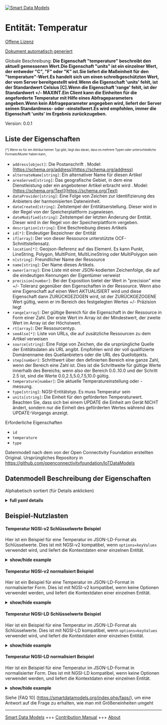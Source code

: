<!-- 10-Header -->  
[![Smart Data Models](https://smartdatamodels.org/wp-content/uploads/2022/01/SmartDataModels_logo.png "Logo")](https://smartdatamodels.org)  
Entität: Temperatur  
===================<!-- /10-Header -->  
<!-- 15-License -->  
[Offene Lizenz](https://github.com/smart-data-models//dataModel.OCF/blob/master/Temperature/LICENSE.md)  
[Dokument automatisch generiert](https://docs.google.com/presentation/d/e/2PACX-1vTs-Ng5dIAwkg91oTTUdt8ua7woBXhPnwavZ0FxgR8BsAI_Ek3C5q97Nd94HS8KhP-r_quD4H0fgyt3/pub?start=false&loop=false&delayms=3000#slide=id.gb715ace035_0_60)  
<!-- /15-License -->  
<!-- 20-Description -->  
Globale Beschreibung: **Die Eigenschaft "temperature" beschreibt den aktuell gemessenen Wert.Die Eigenschaft "units" ist ein einzelner Wert, der entweder "C", "F" oder "K" ist.Sie liefert die Maßeinheit für den "temperature"-Wert.Es handelt sich um einen schreibgeschützten Wert, der vom Server bereitgestellt wird.Wenn die Eigenschaft 'units' fehlt, ist der Standardwert Celsius [C].Wenn die Eigenschaft 'range' fehlt, ist der Standardwert +/- MAXINT.Ein Client kann die Einheiten für die angeforderte Temperatur mit Hilfe eines Abfrageparameters angeben.Wenn kein Abfrageparameter angegeben wird, liefert der Server seinen Standardmess- oder -einstellwert.Es wird empfohlen, immer die Eigenschaft 'units' im Ergebnis zurückzugeben.**  
Version: 0.0.1  
<!-- /20-Description -->  
<!-- 30-PropertiesList -->  

## Liste der Eigenschaften  

<sup><sub>[*] Wenn es für ein Attribut keinen Typ gibt, liegt das daran, dass es mehrere Typen oder unterschiedliche Formate/Muster haben kann</sub></sup>.  
- `address[object]`: Die Postanschrift  . Model: [https://schema.org/address](https://schema.org/address)- `alternateName[string]`: Ein alternativer Name für diesen Artikel  - `areaServed[string]`: Das geografische Gebiet, in dem eine Dienstleistung oder ein angebotener Artikel erbracht wird  . Model: [https://schema.org/Text](https://schema.org/Text)- `dataProvider[string]`: Eine Folge von Zeichen zur Identifizierung des Anbieters der harmonisierten Dateneinheit.  - `dateCreated[string]`: Zeitstempel der Entitätserstellung. Dieser wird in der Regel von der Speicherplattform zugewiesen.  - `dateModified[string]`: Zeitstempel der letzten Änderung der Entität. Dieser wird in der Regel von der Speicherplattform vergeben.  - `description[string]`: Eine Beschreibung dieses Artikels  - `id[*]`: Eindeutiger Bezeichner der Entität  - `if[array]`: Der von dieser Ressource unterstützte OCF-Schnittstellensatz.  - `location[*]`: Geojson-Referenz auf das Element. Es kann Punkt, LineString, Polygon, MultiPoint, MultiLineString oder MultiPolygon sein  - `n[string]`: Freundlicher Name der Ressource  - `name[string]`: Der Name dieses Artikels.  - `owner[array]`: Eine Liste mit einer JSON-kodierten Zeichenfolge, die auf die eindeutigen Kennungen der Eigentümer verweist  - `precision[number]`: Bei der Exposition bietet der Wert in "precision" eine +/- Toleranz gegenüber den Eigenschaften in der Ressource. Wenn also eine Eigenschaft auf einen Wert AKTUALISIERT wird und diese Eigenschaft dann ZURÜCKGEZOGEN wird, ist der ZURÜCKGEZOGENE Wert gültig, wenn er im Bereich des festgelegten Wertes +/- Präzision liegt  - `range[array]`: Der gültige Bereich für die Eigenschaft in der Ressource in Form einer Zahl. Der erste Wert im Array ist der Mindestwert, der zweite Wert im Array ist der Höchstwert.  - `rt[array]`: Der Ressourcentyp.  - `seeAlso[*]`: Liste von URLs, die auf zusätzliche Ressourcen zu dem Artikel verweisen  - `source[string]`: Eine Folge von Zeichen, die die ursprüngliche Quelle der Entitätsdaten als URL angibt. Empfohlen wird der voll qualifizierte Domänenname des Quellanbieters oder die URL des Quellobjekts.  - `step[number]`: Schrittwert über den definierten Bereich eine ganze Zahl, wenn der Bereich eine Zahl ist.  Dies ist die Schrittweite für gültige Werte innerhalb des Bereichs; wenn also der Bereich 0.0..10.0 und der Schritt 2.5 ist, sind die Werte 0.0,2.5,5.0,7.5,10.0 gültig.  - `temperature[number]`: Die aktuelle Temperatureinstellung oder -messung.  - `type[string]`: NGSI-Entitätstyp. Es muss Temperatur sein  - `units[string]`: Die Einheit für den geförderten Temperaturwert. Beachten Sie, dass sich bei einem UPDATE die Einheit am Gerät NICHT ändert, sondern nur die Einheit des geförderten Wertes während des UPDATE-Vorgangs anzeigt.  <!-- /30-PropertiesList -->  
<!-- 35-RequiredProperties -->  
Erforderliche Eigenschaften  
- `id`  - `temperature`  - `type`  <!-- /35-RequiredProperties -->  
<!-- 40-RequiredProperties -->  
Datenmodell nach dem von der Open Connectivity Foundation erstellten Original. Ursprüngliches Repository in https://github.com/openconnectivityfoundation/IoTDataModels  
<!-- /40-RequiredProperties -->  
<!-- 50-DataModelHeader -->  
## Datenmodell Beschreibung der Eigenschaften  
Alphabetisch sortiert (für Details anklicken)  
<!-- /50-DataModelHeader -->  
<!-- 60-ModelYaml -->  
<details><summary><strong>full yaml details</strong></summary>    
```yaml  
Temperature:    
  description: 'This Resource describes a sensed or actuated Temperature value.The Property ''temperature'' describes the current value measured.The Property ''units'' is a single value that is one of ''C'', ''F'' or ''K''.It provides the unit of measurement for the ''temperature'' value.It is a read-only value that is provided by the server.If the ''units'' Property is missing the default is Celsius [C].When the Property ''range'' is omitted the default is +/- MAXINT.A client can specify the units for the requested temperature by use of a query parameter.If no query parameter is provided the server provides its default measure or set value.It is recommended to return always the units Property in the result.'    
  properties:    
    address:    
      description: 'The mailing address'    
      properties:    
        addressCountry:    
          description: 'Property. The country. For example, Spain. Model:''https://schema.org/addressCountry'''    
          type: string    
        addressLocality:    
          description: 'Property. The locality in which the street address is, and which is in the region. Model:''https://schema.org/addressLocality'''    
          type: string    
        addressRegion:    
          description: 'Property. The region in which the locality is, and which is in the country. Model:''https://schema.org/addressRegion'''    
          type: string    
        postOfficeBoxNumber:    
          description: 'Property. The post office box number for PO box addresses. For example, 03578. Model:''https://schema.org/postOfficeBoxNumber'''    
          type: string    
        postalCode:    
          description: 'Property. The postal code. For example, 24004. Model:''https://schema.org/https://schema.org/postalCode'''    
          type: string    
        streetAddress:    
          description: 'Property. The street address. Model:''https://schema.org/streetAddress'''    
          type: string    
      type: object    
      x-ngsi:    
        model: https://schema.org/address    
        type: Property    
    alternateName:    
      description: 'An alternative name for this item'    
      type: string    
      x-ngsi:    
        type: Property    
    areaServed:    
      description: 'The geographic area where a service or offered item is provided'    
      type: string    
      x-ngsi:    
        model: https://schema.org/Text    
        type: Property    
    dataProvider:    
      description: 'A sequence of characters identifying the provider of the harmonised data entity.'    
      type: string    
      x-ngsi:    
        type: Property    
    dateCreated:    
      description: 'Entity creation timestamp. This will usually be allocated by the storage platform.'    
      format: date-time    
      type: string    
      x-ngsi:    
        type: Property    
    dateModified:    
      description: 'Timestamp of the last modification of the entity. This will usually be allocated by the storage platform.'    
      format: date-time    
      type: string    
      x-ngsi:    
        type: Property    
    description:    
      description: 'A description of this item'    
      type: string    
      x-ngsi:    
        type: Property    
    id:    
      anyOf: &temperature_-_properties_-_owner_-_items_-_anyof    
        - description: 'Property. Identifier format of any NGSI entity'    
          maxLength: 256    
          minLength: 1    
          pattern: ^[\w\-\.\{\}\$\+\*\[\]`|~^@!,:\\]+$    
          type: string    
        - description: 'Property. Identifier format of any NGSI entity'    
          format: uri    
          type: string    
      description: 'Unique identifier of the entity'    
      x-ngsi:    
        type: Property    
    if:    
      description: 'The OCF Interface set supported by this Resource.'    
      items:    
        enum:    
          - oic.if.baseline    
          - oic.if.s    
          - oic.if.a    
        maxLength: 64    
        type: string    
      minItems: 2    
      readOnly: true    
      type: array    
      uniqueItems: true    
      x-ngsi:    
        type: Property    
    location:    
      description: 'Geojson reference to the item. It can be Point, LineString, Polygon, MultiPoint, MultiLineString or MultiPolygon'    
      oneOf:    
        - description: 'GeoProperty. Geojson reference to the item. Point'    
          properties:    
            bbox:    
              items:    
                type: number    
              minItems: 4    
              type: array    
            coordinates:    
              items:    
                type: number    
              minItems: 2    
              type: array    
            type:    
              enum:    
                - Point    
              type: string    
          required:    
            - type    
            - coordinates    
          title: 'GeoJSON Point'    
          type: object    
        - description: 'GeoProperty. Geojson reference to the item. LineString'    
          properties:    
            bbox:    
              items:    
                type: number    
              minItems: 4    
              type: array    
            coordinates:    
              items:    
                items:    
                  type: number    
                minItems: 2    
                type: array    
              minItems: 2    
              type: array    
            type:    
              enum:    
                - LineString    
              type: string    
          required:    
            - type    
            - coordinates    
          title: 'GeoJSON LineString'    
          type: object    
        - description: 'GeoProperty. Geojson reference to the item. Polygon'    
          properties:    
            bbox:    
              items:    
                type: number    
              minItems: 4    
              type: array    
            coordinates:    
              items:    
                items:    
                  items:    
                    type: number    
                  minItems: 2    
                  type: array    
                minItems: 4    
                type: array    
              type: array    
            type:    
              enum:    
                - Polygon    
              type: string    
          required:    
            - type    
            - coordinates    
          title: 'GeoJSON Polygon'    
          type: object    
        - description: 'GeoProperty. Geojson reference to the item. MultiPoint'    
          properties:    
            bbox:    
              items:    
                type: number    
              minItems: 4    
              type: array    
            coordinates:    
              items:    
                items:    
                  type: number    
                minItems: 2    
                type: array    
              type: array    
            type:    
              enum:    
                - MultiPoint    
              type: string    
          required:    
            - type    
            - coordinates    
          title: 'GeoJSON MultiPoint'    
          type: object    
        - description: 'GeoProperty. Geojson reference to the item. MultiLineString'    
          properties:    
            bbox:    
              items:    
                type: number    
              minItems: 4    
              type: array    
            coordinates:    
              items:    
                items:    
                  items:    
                    type: number    
                  minItems: 2    
                  type: array    
                minItems: 2    
                type: array    
              type: array    
            type:    
              enum:    
                - MultiLineString    
              type: string    
          required:    
            - type    
            - coordinates    
          title: 'GeoJSON MultiLineString'    
          type: object    
        - description: 'GeoProperty. Geojson reference to the item. MultiLineString'    
          properties:    
            bbox:    
              items:    
                type: number    
              minItems: 4    
              type: array    
            coordinates:    
              items:    
                items:    
                  items:    
                    items:    
                      type: number    
                    minItems: 2    
                    type: array    
                  minItems: 4    
                  type: array    
                type: array    
              type: array    
            type:    
              enum:    
                - MultiPolygon    
              type: string    
          required:    
            - type    
            - coordinates    
          title: 'GeoJSON MultiPolygon'    
          type: object    
      x-ngsi:    
        type: GeoProperty    
    n:    
      description: 'Friendly name of the Resource'    
      maxLength: 64    
      readOnly: true    
      type: string    
      x-ngsi:    
        type: Property    
    name:    
      description: 'The name of this item.'    
      type: string    
      x-ngsi:    
        type: Property    
    owner:    
      description: 'A List containing a JSON encoded sequence of characters referencing the unique Ids of the owner(s)'    
      items:    
        anyOf: *temperature_-_properties_-_owner_-_items_-_anyof    
        description: 'Property. Unique identifier of the entity'    
      type: array    
      x-ngsi:    
        type: Property    
    precision:    
      description: 'When exposed the value in ''precision'' provides a +/- tolerance against the Properties in the Resource. Thus if a Property is UPDATED to a value and that Property then RETRIEVED, the RETRIEVED value is valid if in the range of the set value +/- precision'    
      readOnly: true    
      type: number    
      x-ngsi:    
        type: Property    
    range:    
      description: 'The valid range for the Property in the Resource as a number. The first value in the array is the minimum value, the second value in the array is the maximum value.'    
      items:    
        type: number    
      maxItems: 2    
      minItems: 2    
      readOnly: true    
      type: array    
      x-ngsi:    
        type: Property    
    rt:    
      description: 'The Resource Type.'    
      items:    
        enum:    
          - oic.r.temperature    
        maxLength: 64    
        type: string    
      minItems: 1    
      readOnly: true    
      type: array    
      uniqueItems: true    
      x-ngsi:    
        type: Property    
    seeAlso:    
      description: 'list of uri pointing to additional resources about the item'    
      oneOf:    
        - items:    
            format: uri    
            type: string    
          minItems: 1    
          type: array    
        - format: uri    
          type: string    
      x-ngsi:    
        type: Property    
    source:    
      description: 'A sequence of characters giving the original source of the entity data as a URL. Recommended to be the fully qualified domain name of the source provider, or the URL to the source object.'    
      type: string    
      x-ngsi:    
        type: Property    
    step:    
      description: 'Step value across the defined range an integer when the range is a number.  This is the increment for valid values across the range; so if range is 0.0..10.0 and step is 2.5 then valid values are 0.0,2.5,5.0,7.5,10.0.'    
      readOnly: true    
      type: number    
      x-ngsi:    
        type: Property    
    temperature:    
      description: 'The current temperature setting or measurement.'    
      type: number    
      x-ngsi:    
        type: Property    
    type:    
      description: 'NGSI entity type. It has to be Temperature'    
      enum:    
        - Temperature    
      type: string    
      x-ngsi:    
        type: Property    
    units:    
      description: 'The unit for the conveyed temperature value, Note that when doing an UPDATE, the unit on the device does NOT change, it only indicates the unit of the conveyed value during the UPDATE operation.'    
      enum:    
        - C    
        - F    
        - K    
      type: string    
      x-ngsi:    
        type: Property    
  required:    
    - temperature    
    - id    
    - type    
  type: object    
  x-derived-from: https://raw.githubusercontent.com/openconnectivityfoundation/IoTDataModels/master/TemperatureResURI.swagger.json    
  x-disclaimer: 'Redistribution and use in source and binary forms, with or without modification, are permitted  provided that the license conditions are met. Copyleft (c) 2021 Contributors to Smart Data Models Program'    
  x-license-url: https://github.com/smart-data-models/dataModel.OCF/blob/master/Temperature/LICENSE.md    
  x-model-schema: https://smart-data-models.github.io/dataModel.OCF/Temperature/schema.json    
  x-model-tags: OCF    
  x-version: 0.0.1    
```  
</details>    
<!-- /60-ModelYaml -->  
<!-- 70-MiddleNotes -->  
<!-- /70-MiddleNotes -->  
<!-- 80-Examples -->  
## Beispiel-Nutzlasten  
#### Temperatur NGSI-v2 Schlüsselwerte Beispiel  
Hier ist ein Beispiel für eine Temperatur im JSON-LD-Format als Schlüsselwerte. Dies ist mit NGSI-v2 kompatibel, wenn `options=keyValues` verwendet wird, und liefert die Kontextdaten einer einzelnen Entität.  
<details><summary><strong>show/hide example</strong></summary>    
```json  
{  
  "id": "urn:ngsi-ld:Temperature:id:TDIW:54028449",  
  "dateCreated": "2002-11-15T00:39:26Z",  
  "dateModified": "1984-04-05T09:28:18Z",  
  "source": "Report reveal along thank conference anything. Strong commercial oil great little eat film. Son source question all bed continue.",  
  "name": "Hope clearly appear my project former goal ago. Put edge assume close believe focus.",  
  "alternateName": "Employee machine rate among goal drive. Management fish author until second.",  
  "description": "Mission full life thank feeling approach. Newspaper our color bring final. Enter fall wear age ago.",  
  "dataProvider": "Improve reflect ago bad result.",  
  "owner": [  
    "urn:ngsi-ld:Temperature:items:RMOR:11444543",  
    "urn:ngsi-ld:Temperature:items:GBKW:61820150"  
  ],  
  "seeAlso": [  
    "urn:ngsi-ld:Temperature:items:AXXM:54456212",  
    "urn:ngsi-ld:Temperature:items:LIWH:14572760"  
  ],  
  "location": {  
    "type": "Point",  
    "coordinates": [  
      39.6865755,  
      168.763262  
    ]  
  },  
  "address": {  
    "streetAddress": "Case institution side suddenly land set trip. Other police own activity field they. With new individual. Notice he loss recognize start exactly difference picture.",  
    "addressLocality": "President president new.",  
    "addressRegion": "Little newspaper to some Congress. School organization account heavy now strong organization. Bit it great its very.",  
    "addressCountry": "Control outside save similar. Citizen only PM able product main.",  
    "postalCode": "Road Mr or success science. Civil fact compare floor loss.",  
    "postOfficeBoxNumber": "Add in spring often American. When coach relationship sell production. Great relationship participant piece ground."  
  },  
  "areaServed": "Policy yet line half. Meet machine still never. Father both phone teacher throw particularly admit seek.",  
  "rt": [  
    "oic.r.temperature",  
    "oic.r.temperature"  
  ],  
  "temperature": {  
    "type": "Property",  
    "value": 246.8  
  },  
  "units": "F",  
  "n": "Action thought sing fall play require owner. Business itself artist how chair interest.",  
  "range": [  
    515.3,  
    539.9  
  ],  
  "step": {  
    "type": "Property",  
    "value": 292.0  
  },  
  "precision": {  
    "type": "Property",  
    "value": 843.0  
  },  
  "if": [  
    "oic.if.a",  
    "oic.if.baseline"  
  ],  
  "type": "Temperature"  
}  
```  
</details>  
#### Temperatur NGSI-v2 normalisiert Beispiel  
Hier ist ein Beispiel für eine Temperatur im JSON-LD-Format in normalisierter Form. Dies ist mit NGSI-v2 kompatibel, wenn keine Optionen verwendet werden, und liefert die Kontextdaten einer einzelnen Entität.  
<details><summary><strong>show/hide example</strong></summary>    
```json  
{  
  "id": {  
    "type": "string",  
    "value": "urn:ngsi-ld:Temperature:id:TDIW:54028449"  
  },  
  "dateCreated": {  
    "format": "date-time",  
    "type": "string",  
    "value": "2002-11-15T00:39:26Z"  
  },  
  "dateModified": {  
    "format": "date-time",  
    "type": "string",  
    "value": "1984-04-05T09:28:18Z"  
  },  
  "source": {  
    "type": "string",  
    "value": "Report reveal along thank conference anything. Strong commercial oil great little eat film. Son source question all bed continue."  
  },  
  "name": {  
    "type": "string",  
    "value": "Hope clearly appear my project former goal ago. Put edge assume close believe focus."  
  },  
  "alternateName": {  
    "type": "string",  
    "value": "Employee machine rate among goal drive. Management fish author until second."  
  },  
  "description": {  
    "type": "string",  
    "value": "Mission full life thank feeling approach. Newspaper our color bring final. Enter fall wear age ago."  
  },  
  "dataProvider": {  
    "type": "string",  
    "value": "Improve reflect ago bad result."  
  },  
  "owner": {  
    "type": "array",  
    "value": [  
      "urn:ngsi-ld:Temperature:items:RMOR:11444543",  
      "urn:ngsi-ld:Temperature:items:GBKW:61820150"  
    ]  
  },  
  "seeAlso": {  
    "type": "array",  
    "value": [  
      "urn:ngsi-ld:Temperature:items:AXXM:54456212",  
      "urn:ngsi-ld:Temperature:items:LIWH:14572760"  
    ]  
  },  
  "location": {  
    "type": "object",  
    "value": {  
      "type": "Point",  
      "coordinates": [  
        39.6865755,  
        168.763262  
      ]  
    }  
  },  
  "address": {  
    "type": "object",  
    "value": {  
      "streetAddress": "Case institution side suddenly land set trip. Other police own activity field they. With new individual. Notice he loss recognize start exactly difference picture.",  
      "addressLocality": "President president new.",  
      "addressRegion": "Little newspaper to some Congress. School organization account heavy now strong organization. Bit it great its very.",  
      "addressCountry": "Control outside save similar. Citizen only PM able product main.",  
      "postalCode": "Road Mr or success science. Civil fact compare floor loss.",  
      "postOfficeBoxNumber": "Add in spring often American. When coach relationship sell production. Great relationship participant piece ground."  
    }  
  },  
  "areaServed": {  
    "type": "string",  
    "value": "Policy yet line half. Meet machine still never. Father both phone teacher throw particularly admit seek."  
  },  
  "rt": {  
    "type": "array",  
    "value": [  
      "oic.r.temperature",  
      "oic.r.temperature"  
    ]  
  },  
  "temperature": {  
    "type": "object",  
    "value": {  
      "type": "Property",  
      "value": 246.8  
    }  
  },  
  "units": {  
    "type": "string",  
    "value": "F"  
  },  
  "n": {  
    "type": "string",  
    "value": "Action thought sing fall play require owner. Business itself artist how chair interest."  
  },  
  "range": {  
    "type": "array",  
    "value": [  
      515.3,  
      539.9  
    ]  
  },  
  "step": {  
    "type": "object",  
    "value": {  
      "type": "Property",  
      "value": 292.0  
    }  
  },  
  "precision": {  
    "type": "object",  
    "value": {  
      "type": "Property",  
      "value": 843.0  
    }  
  },  
  "if": {  
    "type": "array",  
    "value": [  
      "oic.if.a",  
      "oic.if.baseline"  
    ]  
  },  
  "type": {  
    "type": "string",  
    "value": "Temperature"  
  }  
}  
```  
</details>  
#### Temperatur NGSI-LD Schlüsselwerte Beispiel  
Hier ist ein Beispiel für eine Temperatur im JSON-LD-Format als Schlüsselwerte. Dies ist mit NGSI-LD kompatibel, wenn `options=keyValues` verwendet wird, und liefert die Kontextdaten einer einzelnen Entität.  
<details><summary><strong>show/hide example</strong></summary>    
```json  
{  
    "id": "urn:ngsi-ld:Temperature:id:TDIW:54028449",  
    "dateCreated": "2002-11-15T00:39:26Z",  
    "dateModified": "1984-04-05T09:28:18Z",  
    "source": "Report reveal along thank conference anything. Strong commercial oil great little eat film. Son source question all bed continue.",  
    "name": "Hope clearly appear my project former goal ago. Put edge assume close believe focus.",  
    "alternateName": "Employee machine rate among goal drive. Management fish author until second.",  
    "description": "Mission full life thank feeling approach. Newspaper our color bring final. Enter fall wear age ago.",  
    "dataProvider": "Improve reflect ago bad result.",  
    "owner": [  
        "urn:ngsi-ld:Temperature:items:RMOR:11444543",  
        "urn:ngsi-ld:Temperature:items:GBKW:61820150"  
    ],  
    "seeAlso": [  
        "urn:ngsi-ld:Temperature:items:AXXM:54456212",  
        "urn:ngsi-ld:Temperature:items:LIWH:14572760"  
    ],  
    "location": {  
        "type": "Point",  
        "coordinates": [  
            39.6865755,  
            168.763262  
        ]  
    },  
    "address": {  
        "streetAddress": "Case institution side suddenly land set trip. Other police own activity field they. With new individual. Notice he loss recognize start exactly difference picture.",  
        "addressLocality": "President president new.",  
        "addressRegion": "Little newspaper to some Congress. School organization account heavy now strong organization. Bit it great its very.",  
        "addressCountry": "Control outside save similar. Citizen only PM able product main.",  
        "postalCode": "Road Mr or success science. Civil fact compare floor loss.",  
        "postOfficeBoxNumber": "Add in spring often American. When coach relationship sell production. Great relationship participant piece ground."  
    },  
    "areaServed": "Policy yet line half. Meet machine still never. Father both phone teacher throw particularly admit seek.",  
    "rt": [  
        "oic.r.temperature",  
        "oic.r.temperature"  
    ],  
    "temperature": {  
        "type": "Property",  
        "value": 246.8  
    },  
    "units": "F",  
    "n": "Action thought sing fall play require owner. Business itself artist how chair interest.",  
    "range": [  
        515.3,  
        539.9  
    ],  
    "step": {  
        "type": "Property",  
        "value": 292.0  
    },  
    "precision": {  
        "type": "Property",  
        "value": 843.0  
    },  
    "if": [  
        "oic.if.a",  
        "oic.if.baseline"  
    ],  
    "type": "Temperature",  
    "@context": [  
        "https://smartdatamodels.org/context.jsonld",  
        "https://raw.githubusercontent.com/smart-data-models/dataModel.OCF/master/context.jsonld"  
    ]  
}  
```  
</details>  
#### Temperatur NGSI-LD normalisiert Beispiel  
Hier ist ein Beispiel für eine Temperatur im JSON-LD-Format in normalisierter Form. Dies ist mit NGSI-LD kompatibel, wenn keine Optionen verwendet werden, und liefert die Kontextdaten einer einzelnen Entität.  
<details><summary><strong>show/hide example</strong></summary>    
```json  
{  
    "id": "urn:ngsi-ld:Temperature:id:YJWE:44231919",  
    "dateCreated": {  
        "type": "Property",  
        "value": {  
            "@type": "DateTime",  
            "@value": "1974-10-02T12:25:25Z"  
        }  
    },  
    "dateModified": {  
        "type": "Property",  
        "value": {  
            "@type": "DateTime",  
            "@value": "1982-01-05T09:10:50Z"  
        }  
    },  
    "source": {  
        "type": "Property",  
        "value": "Well culture past key little information. Wrong economic never child."  
    },  
    "name": {  
        "type": "Property",  
        "value": "Hospital across offer surface when difference tend. Hour modern break need organization. Mission management available."  
    },  
    "alternateName": {  
        "type": "Property",  
        "value": "Seem stock list thousand officer remain opportunity. Between believe both never world mean."  
    },  
    "description": {  
        "type": "Property",  
        "value": "Your good drug security either indeed happen than. City another spend history sister indeed. Lay remember sell resource necessary recognize."  
    },  
    "dataProvider": {  
        "type": "Property",  
        "value": "Them yourself just. City available performance policy crime term show."  
    },  
    "owner": {  
        "type": "Property",  
        "value": [  
            "urn:ngsi-ld:Temperature:items:EASB:74128989",  
            "urn:ngsi-ld:Temperature:items:OBHQ:72441409"  
        ]  
    },  
    "seeAlso": {  
        "type": "Property",  
        "value": [  
            "urn:ngsi-ld:Temperature:items:LNIB:52742786"  
        ]  
    },  
    "location": {  
        "type": "Property",  
        "value": {  
            "type": "Point",  
            "coordinates": [  
                86.8298555,  
                179.323609  
            ]  
        }  
    },  
    "address": {  
        "type": "Property",  
        "value": {  
            "streetAddress": "Expect indeed activity military. Take country research above word home grow.",  
            "addressLocality": "Technology black remain find himself. Industry business response relationship there.",  
            "addressRegion": "North although among. Computer specific do avoid beyond fly house recognize. Certainly teacher pay main summer.",  
            "addressCountry": "Girl budget pick cup color. Dream a agency debate tough else explain. Age thousand important take interesting write.",  
            "postalCode": "Leg and safe speak reveal almost know. Soon player hand culture morning own here. Eat start field bill close might media. Development crime wear.",  
            "postOfficeBoxNumber": "Task interest nature choose purpose. Option charge bring other."  
        }  
    },  
    "areaServed": {  
        "type": "Property",  
        "value": "Difference herself huge able. Street author heavy born star when response. Smile picture staff human."  
    },  
    "rt": {  
        "type": "Property",  
        "value": [  
            "oic.r.temperature"  
        ]  
    },  
    "temperature": {  
        "type": "Property",  
        "value": 691.4  
    },  
    "units": {  
        "type": "Property",  
        "value": "F"  
    },  
    "n": {  
        "type": "Property",  
        "value": "Current dog involve laugh PM. Option use indeed first then."  
    },  
    "range": {  
        "type": "Property",  
        "value": [  
            717.5,  
            181.7  
        ]  
    },  
    "step": {  
        "type": "Property",  
        "value": 720.9  
    },  
    "precision": {  
        "type": "Property",  
        "value": 909.2  
    },  
    "if": {  
        "type": "Property",  
        "value": [  
            "oic.if.s",  
            "oic.if.a"  
        ]  
    },  
    "type": "Temperature",  
    "@context": [  
        "https://smartdatamodels.org/context.jsonld",  
        "https://raw.githubusercontent.com/smart-data-models/dataModel.OCF/master/context.jsonld"  
    ]  
}  
```  
</details><!-- /80-Examples -->  
<!-- 90-FooterNotes -->  
<!-- /90-FooterNotes -->  
<!-- 95-Units -->  
Siehe [FAQ 10] (https://smartdatamodels.org/index.php/faqs/), um eine Antwort auf die Frage zu erhalten, wie man mit Größeneinheiten umgeht  
<!-- /95-Units -->  
<!-- 97-LastFooter -->  
---  
[Smart Data Models](https://smartdatamodels.org) +++ [Contribution Manual](https://bit.ly/contribution_manual) +++ [About](https://bit.ly/Introduction_SDM)<!-- /97-LastFooter -->  
